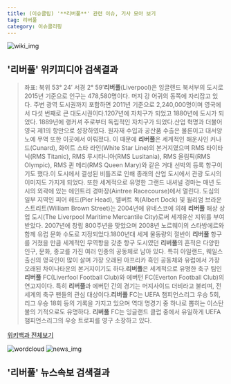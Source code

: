 ```yaml
---
title: (이슈클립) '**리버풀**' 관련 이슈, 기사 모아 보기
tag: 리버풀
category: 이슈클리핑
---
```

![wiki_img](https://user-images.githubusercontent.com/42597476/44503234-41136a80-a6d0-11e8-9071-6fc6418eafe4.png)
## **'**리버풀**'** 위키피디아 검색결과
>좌표: 북위 53° 24′ 서경 2° 59′**리버풀**(Liverpool)은 잉글랜드 북서부의 도시로 2015년 기준으로 인구는 478,580명이다. 머지 강 어귀의 동쪽에 자리잡고 있다. 주변 광역 도시권까지 포함하면 2011년 기준으로 2,240,000명이며 영국에서 다섯 번째로 큰 대도시권이다.1207년에 자치구가 되었고 1880년에 도시가 되었다. 1889년에 랭커셔 주로부터 독립적인 자치구가 되었다.산업 혁명과 더불어 영국 제1의 항만으로 성장하였다. 원자재 수입과 공산품 수출은 물론이고 대서양 노예 무역 또한 이곳에서 이뤄졌다. 이 때문에 **리버풀**은 세계적인 해운사인 커나드(Cunard), 화이트 스타 라인(White Star Line)의 본거지였으며 RMS 타이타닉(RMS Titanic), RMS 루시타니아(RMS Lusitania), RMS 올림픽(RMS Olympic), RMS 퀸 메리(RMS Queen Mary)와 같은 거대 선박의 등록 항구이기도 했다.이 도시에서 결성된 비틀즈로 인해 종래의 산업 도시에서 관광 도시의 이미지도 가지게 되었다. 또한 세계적으로 유명한 그랜드 내셔널 경마는 매년 도시의 외곽에 있는 에인트리 경마장(Aintree Racecourse)에서 열린다. 도심의 일부 지역인 피어 헤드(Pier Head), 앨버트 독(Albert Dock) 및 윌리엄 브라운 스트리트(William Brown Street)는 2004년에 유네스코에 의해 **리버풀** 해상 상업 도시(The Liverpool Maritime Mercantile City)로써 세계유산 지위를 부여받았다. 2007년에 창립 800주년을 맞았으며 2008년 노르웨이의 스타방에르와 함께 유럽 문화 수도로 지정되었다.1800년대 세계 물동량의 절반이 **리버풀** 항구를 거쳤을 만큼 세계적인 무역항을 갖춘 항구 도시였던 **리버풀**의 흔적은 다양한 인구, 문화, 종교를 가진 여러 인종의 공동체로 남아 있다. 특히 아일랜드, 웨일스 출신의 영국인이 많이 살며 가장 오래된 아프리카 흑인 공동체와 유럽에서 가장 오래된 차이나타운의 본거지이기도 하다.**리버풀**은 세계적으로 유명한 축구 팀인 **리버풀** FC(Liverfool Football Club)와 에버턴 FC(Everton Football Club)의 연고지이다. 특히 **리버풀**과 에버턴 간의 경기는 머지사이드 더비라고 불리며, 전세계의 축구 팬들의 관심 대상이다.**리버풀** FC는 UEFA 챔피언스리그 우승 5회, 리그 우승 18회 등의 기록을 가지고 있으며 역대 명경기 중 하나로 뽑히는 이스탄불의 기적으로도 유명하다. **리버풀** FC는 잉글랜드 클럽 중에서 유일하게 UEFA 챔피언스리그의 우승 트로피를 영구 소장하고 있다.

<a href="https://ko.wikipedia.org/wiki/리버풀" target="_blank">위키백과 전체보기</a>

![wordcloud](https://s3.ap-northeast-2.amazonaws.com/lyrics101-wordcloud/2018-09-19-1537309433.png)
![news_img](https://user-images.githubusercontent.com/42597476/44507050-1206f400-a6e4-11e8-8d98-7ffbfebb353f.png)
## **'**리버풀**'** 뉴스속보 검색결과

